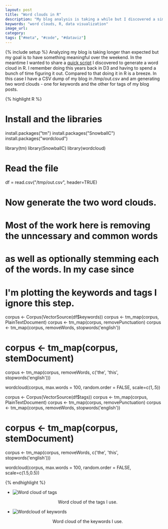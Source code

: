 ```yaml
---
layout: post
title: "Word clouds in R"
description: "My blog analysis is taking a while but I discovered a simple way of generating word clouds in R."
keywords: "word clouds, R, data visualization"
image_url:
category:
tags: ["#meta", "#code", "#dataviz"]
---
```

{% include setup %}
Analyzing my blog is taking longer than expected but my goal is to have something meaningful over the weekend. In the meantime I wanted to share a [quick script](http://www.r-bloggers.com/building-wordclouds-in-r/) I discovered to generate a word cloud in R. I remember doing this years back in D3 and having to spend a bunch of time figuring it out. Compared to that doing it in R is a breeze. In this case I have a CSV dump of my blog in /tmp/out.csv and am generating two word clouds - one for keywords and the other for tags of my blog posts.

{% highlight R %}
# Install and the libraries
install.packages("tm")
install.packages("SnowballC")
install.packages("wordcloud")

library(tm)
library(SnowballC)
library(wordcloud)

# Read the file
df = read.csv("/tmp/out.csv", header=TRUE)

# Now generate the two word clouds.
# Most of the work here is removing the unncessary and common words
# as well as optionally stemming each of the words. In my case since
# I'm plotting the keywords and tags I ignore this step.

corpus <- Corpus(VectorSource(df$keywords))
corpus <- tm_map(corpus, PlainTextDocument)
corpus <- tm_map(corpus, removePunctuation)
corpus <- tm_map(corpus, removeWords, stopwords('english'))
# corpus <- tm_map(corpus, stemDocument)
corpus <- tm_map(corpus, removeWords, c('the', 'this', stopwords('english')))

wordcloud(corpus, max.words = 100, random.order = FALSE, scale=c(1,.5))

corpus <- Corpus(VectorSource(df$tags))
corpus <- tm_map(corpus, PlainTextDocument)
corpus <- tm_map(corpus, removePunctuation)
corpus <- tm_map(corpus, removeWords, stopwords('english'))
# corpus <- tm_map(corpus, stemDocument)
corpus <- tm_map(corpus, removeWords, c('the', 'this', stopwords('english')))

wordcloud(corpus, max.words = 100, random.order = FALSE, scale=c(1.5,0.5))

{% endhighlight %}

<ul class="thumbnails">
  <li class="span8">
    <div class="thumbnail">
      <img src="{{ IMG_PATH }}wordcloud-tags.png" alt="Word cloud of tags">
      <p style="text-align:center;">Word cloud of the tags I use.</p>
    </div>
  </li>

  <li class="span8">
    <div class="thumbnail">
      <img src="{{ IMG_PATH }}wordcloud-keywords.png" alt="Wordcloud of keywords">
      <p style="text-align:center;">Word cloud of the keywords I use.</p>
    </div>
  </li>
</ul>
